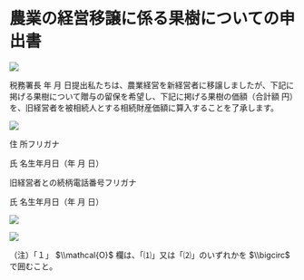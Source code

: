 # 農業の経営移譲に係る果樹についての申出書

![](https://www.nta.go.jp/tmp/e3619665-6df7-4bf6-a58b-36c4f88ca7f7/images/acd30b20c4af70b4c5ceda7f1a5da858bc8b2a40704849ba2bcc324e84e9af89.jpg)

税務署長 年 月 日提出私たちは、農業経営を新経営者に移譲しましたが、下記に掲げる果樹について贈与の留保を希望し、下記に掲げる果樹の価額（合計額 円）を、旧経営者を被相続人とする相続財産価額に算入することを了承します。

![](https://www.nta.go.jp/tmp/e3619665-6df7-4bf6-a58b-36c4f88ca7f7/images/ce941726c86d81fb9be94c9e28b54f39da198789e6a650e6ad18cdc4d3b89da3.jpg)

住 所フリガナ

氏 名生年月日（年 月 日）

旧経営者との続柄電話番号フリガナ

氏 名生年月日（年 月 日）

![](https://www.nta.go.jp/tmp/e3619665-6df7-4bf6-a58b-36c4f88ca7f7/images/fad8344f00f19728c39bbfebfe9f51e08cea9e19df978e332c5c5a98ae90fff7.jpg)

![](https://www.nta.go.jp/tmp/e3619665-6df7-4bf6-a58b-36c4f88ca7f7/images/4f9258ca6704edf5e879d2d3f78a3c707f0bb06c3822b383d35b7fcb79134cda.jpg)

（注）「１」 $\\mathcal{O}$ 欄は、「⑴」又は「⑵」のいずれかを $\\bigcirc$ で囲むこと。